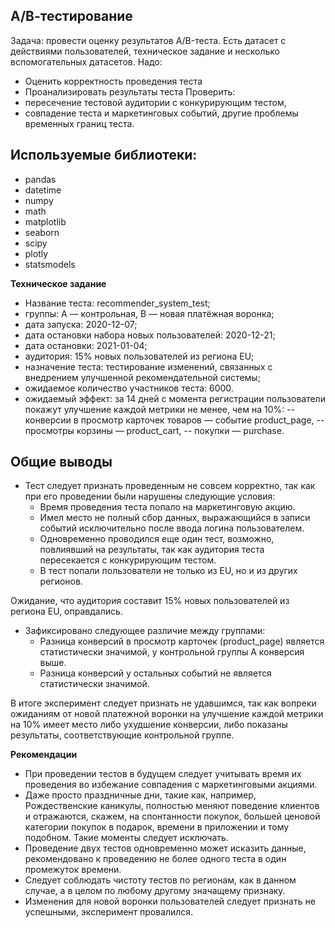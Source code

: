 ## А/В-тестирование

Задача: провести оценку результатов A/B-теста. Есть датасет с действиями пользователей, техническое задание и несколько вспомогательных датасетов. 
Надо:
- Оценить корректность проведения теста
- Проанализировать результаты теста
Проверить:
- пересечение тестовой аудитории с конкурирующим тестом,
- совпадение теста и маркетинговых событий, другие проблемы временных границ теста.

## Используемые библиотеки:
- pandas
- datetime
- numpy 
- math 
- matplotlib
- seaborn 
- scipy 
- plotly 
- statsmodels

**Техническое задание**
- Название теста: recommender_system_test;
- группы: А — контрольная, B — новая платёжная воронка;
- дата запуска: 2020-12-07;
- дата остановки набора новых пользователей: 2020-12-21;
- дата остановки: 2021-01-04;
- аудитория: 15% новых пользователей из региона EU;
- назначение теста: тестирование изменений, связанных с внедрением улучшенной рекомендательной системы;
- ожидаемое количество участников теста: 6000.
- ожидаемый эффект: за 14 дней с момента регистрации пользователи покажут улучшение каждой метрики не менее, чем на 10%: 
-- конверсии в просмотр карточек товаров — событие product_page,
-- просмотры корзины — product_cart,
-- покупки — purchase.


## Общие выводы 
 
- Тест следует  признать проведенным не совсем корректно, так как при его проведении были нарушены следующие условия:
    - Время проведения теста попало на маркетинговую акцию.
    - Имел место не полный сбор данных, выражающийся в записи событий исключительно после ввода логина пользователем.
    - Одновременно проводился еще один тест, возможно, повлиявший на результаты, так как аудитория теста пересекается с конкурирующим тестом.
    - В тест попали пользователи не только из EU, но и из других регионов.
    
Ожидание, что аудитория составит 15% новых пользователей из региона EU, оправдались.

- Зафиксировано следующее различие между группами:
    - Разница конверсий в просмотр карточек (product_page) является статистически значимой, у контрольной группы А конверсия выше. 
    - Разница конверсий у остальных событий не является статистически значимой.
 
В итоге эксперимент следует признать не удавшимся, так как вопреки ожиданиям от новой платежной воронки на улучшение каждой метрики на 10% имеет место либо ухудшение конверсии, либо показаны результаты, соответствующие контрольной группе.

**Рекомендации**

- При проведении тестов в будущем следует учитывать время их проведения во избежание совпадения с маркетинговыми акциями. 
- Даже просто праздничные дни, такие как, например, Рождественские каникулы, полностью меняют поведение клиентов и отражаются, скажем, на спонтанности покупок, большей ценовой категории покупок в подарок, времени в приложении и тому подобном. Такие моменты следует исключать.
- Проведение двух тестов одновременно может исказить данные, рекомендовано к проведению не более одного теста в один промежуток времени.
- Следует соблюдать чистоту тестов по регионам, как в данном случае, а в целом по любому другому значащему признаку. 
- Изменения для новой воронки пользователей следует признать не успешными, эксперимент провалился.
